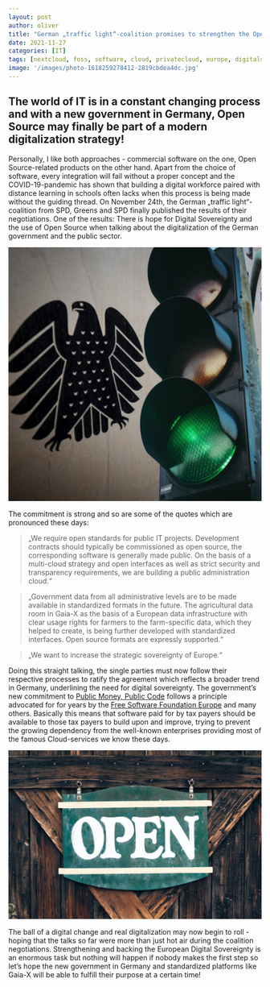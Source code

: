 ```yaml
---
layout: post
author: oliver
title: "German „traffic light“-coalition promises to strengthen the Open Source-idea"
date: 2021-11-27
categories: [IT]
tags: [nextcloud, foss, software, cloud, privatecloud, europe, digitalsovereignty]     # TAG names should always be lowercase
image: '/images/photo-1618259278412-2819cbdea4dc.jpg'
---
```


## The world of IT is in a constant changing process and with a new government in Germany, Open Source may finally be part of a modern digitalization strategy!

Personally, I like both approaches - commercial software on the one, Open Source-related products on the other hand. Apart from the choice of software, every integration will fail without a proper concept and the COVID-19-pandemic has shown that building a digital workforce paired with distance learning in schools often lacks when this process is being made without the guiding thread. On November 24th, the German „traffic light“-coalition from SPD, Greens and SPD finally published the results of their negotiations. One of the results: There is hope for Digital Sovereignty and the use of Open Source when talking about the digitalization of the German government and the public sector.

![](../images/ampel.jpg)

The commitment is strong and so are some of the quotes which are pronounced these days:

> „We require open standards for public IT projects. Development contracts should typically be commissioned as open source, the corresponding software is generally made public. On the basis of a multi-cloud strategy and open interfaces as well as strict security and transparency requirements, we are building a public administration cloud.“

> „Government data from all administrative levels are to be made available in standardized formats in the future. The agricultural data room in Gaia-X as the basis of a European data infrastructure with clear usage rights for farmers to the farm-specific data, which they helped to create, is being further developed with standardized interfaces. Open source formats are expressly supported.“

> „We want to increase the strategic sovereignty of Europe.“

Doing this straight talking, the single parties must now follow their respective processes to ratify the agreement which reflects a broader trend in Germany, underlining the need for digital sovereignty. The government’s new commitment to [Public Money, Public Code](https://publiccode.eu/) follows a principle advocated for for years by the [Free Software Foundation Europe](https://fsfe.org/) and many others. Basically this means that software paid for by tax payers should be available to those tax payers to build upon and improve, trying to prevent the growing dependency from the well-known enterprises providing most of the famous Cloud-services we know these days.

![](../images/photo-1481622254766-0f0a35bf6e77.jpg)

The ball of a digital change and real digitalization may now begin to roll - hoping that the talks so far were more than just hot air during the coalition negotiations. Strengthening and backing the European Digital Sovereignty is an enormous task but nothing will happen if nobody makes the first step so let’s hope the new government in Germany and standardized platforms like Gaia-X will be able to fulfill their purpose at a certain time!